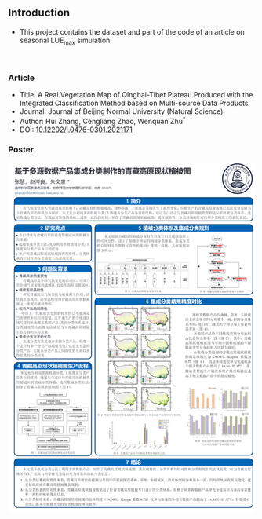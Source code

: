 ## Introduction
* This project contains the dataset and part of the code of an article on seasonal LUE<sub>max</sub> simulation
<br>

### Article
* Title: A Real Vegetation Map of Qinghai-Tibet Plateau Produced with the Integrated Classification Method based on Multi-source Data Products
* Journal: Journal of Beijing Normal University (Natural Science) 
* Author: Hui Zhang, Cengliang Zhao, Wenquan Zhu<sup>*</sup>
* DOI: [10.12202/j.0476-0301.2021171](http://www.bnujournal.com/en/article/doi/10.12202/j.0476-0301.2021171) 

### Poster
![poster](./poster.png)
